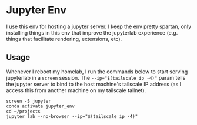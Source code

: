 # Jupyter Env

I use this env for hosting a jupyter server. I keep the env pretty spartan, only installing things in this env that improve the jupyterlab experience (e.g. things that facilitate rendering, extensions, etc).

## Usage

Whenever I reboot my homelab, I run the commands below to start serving jupyterlab in a `screen` session. The `--ip="$(tailscale ip -4)"` param tells the jupyter server to bind to the host machine's tailscale IP address (as I access this from another machine on my tailscale tailnet). 

```console
screen -S jupyter
conda activate jupyter_env
cd ~/projects
jupyter lab --no-browser --ip="$(tailscale ip -4)"
```
